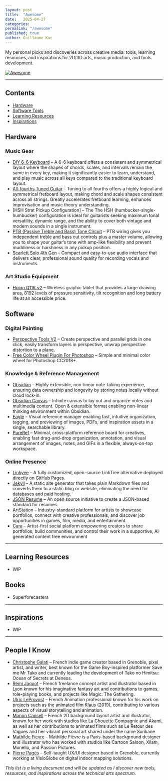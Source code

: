 ```yaml
---
layout: post
title:  "Awesome"
date:   2025-04-27
categories:
permalink: "/awesome"
published: true
author: Guillaume Kuc
---
```


My personal picks and discoveries across creative media: tools, learning resources, and inspirations for 2D/3D arts, music production, and tools development.  

[![Awesome](https://awesome.re/badge-flat2.svg)](https://github.com/topics/awesome)

---

## Contents

- [Hardware](#hardware)
- [Software Tools](#software)
- [Learning Resources](#learning-resources)
- [Inspirations](#inspirations)

## Hardware

### Music Gear
- [DIY 6-6 Keyboard](http://balanced-keyboard.org/BuildOne.aspx) – A 6-6 keyboard offers a consistent and symmetrical layout where the shapes of chords, scales, and intervals remain the same in every key, making it significantly easier to learn, understand, and play music across all keys compared to the traditional keyboard layout.
- [All-fourths Tuned Guitar](https://www.justinguitar.com/guitar-lessons/tuning-in-4ths-p4-es-041) – Tuning to all fourths offers a highly logical and symmetrical fretboard layout, making chord and scale shapes consistent across all strings. Greatly accelerates fretboard learning, enhances improvisation and music theory understanding.
- [HSH Strat Pickup Configuration] – The The HSH (humbucker-single-humbucker) configuration is ideal for guitarists seeking maximum tonal versatility, dynamic range, and the ability to cover both vintage and modern sounds in a single instrument.
- [PTB (Passive Treble and Bass) Tone Circuit](https://www.youtube.com/watch?v=Vp_xayVewgs) – PTB wiring gives you independent treble and bass cut controls plus a master volume, allowing you to shape your guitar’s tone with amp-like flexibility and prevent muddiness or harshness in any pickup position.
- [Scarlett Solo 4th Gen](https://focusrite.com/products/scarlett-solo) – Compact and easy-to-use audio interface that delivers clear, professional sound quality for recording vocals and instruments.

### Art Studio Equipment
- [Huion Q11K v2](https://store.huion.com/fr/products/inspiroy-q11k-v2) – Wireless graphic tablet that provides a large drawing area, 8192 levels of pressure sensitivity, tilt recognition and long battery life at an accessible price.


## Software

### Digital Painting

- [Perspective Tools V2](https://kritskiy.gumroad.com/l/PT2) – Create perspective and parallel grids in one click, easily transform layers in perspective, unwrap perspective distortion to a plane.
- [Free Color Wheel Plugin For Photoshop](https://christiandulson.gumroad.com/l/photoshop-color-wheel) – Simple and minimal color wheel for Photoshop CC2018+.

### Knowledge & Reference Management
- [Obsidian](https://obsidian.md) – Highly extensible, non-linear note-taking experience, ensuring data ownership and longevity by storing notes locally without cloud lock-in.
- [Obsidian Canvas](https://obsidian.md/canvas) – Infinite canvas to lay out and organize notes and multimedia content. Open & extensible format enabling non-linear thinking environment within Obsidian.
- [Eagle](https://eagle.cool/) – Visual reference manager enabling fast, intuitive organization, tagging, and previewing of images, PDFs, and inspiration assets in a single, searchable library.
- [PureRef](https://www.pureref.com/) – Minimal, cross-platform reference board for creatives, enabling fast drag-and-drop organization, annotation, and visual arrangement of images, notes, and GIFs in a flexible, always-on-top workspace.

### Online Presence
- [Linkyee](https://github.com/ZhgChgLi/linkyee) – A fully customized, open-source LinkTree alternative deployed directly on GitHub Pages.
- [Jekyll](https://jekyllrb.com/) – A static site generator that takes plain Markdown files and converts them to a static blog or website, eliminating the need for databases and paid hosting.
- [JSON Resume](https://jsonresume.org/) – An open source initiative to create a JSON-based standard for resumes.
- [ArtStation](https://www.artstation.com/) –  Industry-standard platform for artists to showcase portfolios, connect with creative professionals, and discover job opportunities in games, film, media, and entertainment.
- [Cara](https://cara.app/) – Artist-first social platform empowering creators to share portfolios, build communities, and control their work in a supportive, AI generated content free environment

---

## Learning Resources

- WIP

## Books

- Superforecasters

---

## Inspirations

- WIP


---
## People I Know

- [Christophe Galati](https://www.patreon.com/c/chrisDeneos) – French indie game creator based in Grenoble, pixel artist, and writer, best known for the Game Boy-inspired platformer Save me Mr Tako and currently leading the development of Tako no Himitsu: Ocean of Secrets at Deneos.
- [Rémi Jaquot](https://www.artstation.com/remijacquot) – French freelance concept artist and illustrator based in Lyon known for his imaginative fantasy art and contributions to games, role-playing books, and projects like Magic: The Gathering.
- [Ulric LeProvost](https://www.artstation.com/ulric) – French Animation professional known for his work on projects such as the animated film Klaus (2019), contributing to various aspects of visual storytelling and animation.
- [Manon Cansell](https://www.instagram.com/manoncansell/) – French 2D background layout artist and illustrator, known for her work with studios like La Chouette Compagnie and Akami, as well as her contributions to animated films such as Le Retour des Vagues and her vibrant personal art shared under the name Surikane
- [Mathilde Fievre](https://www.instagram.com/mathfievre/) – Mathilde Fièvre is a Paris-based background designer and illustrator who has worked with studios like Cartoon Saloon, Xilam, Monello, and Passion Pictures.
- [Pierre Pagès](https://www.behance.net/14pages) – Self-taught UX/UI designer based in Grenoble, currently working at VisioGlobe on digital indoor mapping solutions.

*This list is a living document and will be updated as I discover new tools, resources, and inspirations across the technical arts spectrum.*
